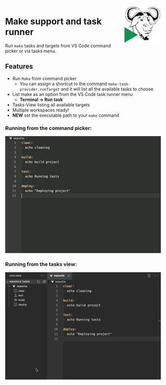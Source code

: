 <img src="images/Makefile.png" align="right" />

# Make support and task runner

Run `make` tasks and targets from VS Code command picker or via tasks menu.

## Features

- Run `Make` from command picker
  - You can assign a shortcut to the command `make-task-provider.runTarget` and it will list all the available tasks to choose.
- List make as an option from the VS Code task runner menu
  - **Terminal -> Run task**
- Tasks-View listing all available targets
- Multiple workspaces ready!
- **NEW** set the executable path to your `make` command

### Running from the command picker:

![command picker](images/command-picker.gif)

### Running from the tasks view:

![command picker](images/task-tree.gif)
